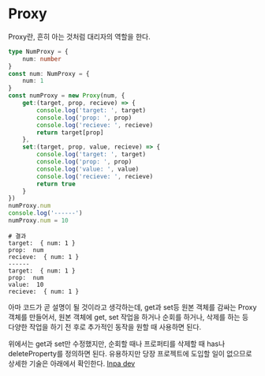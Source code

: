 # Proxy
Proxy란, 흔히 아는 것처럼 대리자의 역할을 한다.

```ts
type NumProxy = {
    num: number
}
const num: NumProxy = {
    num: 1
}
const numProxy = new Proxy(num, {
    get:(target, prop, recieve) => {
        console.log('target: ', target)
        console.log('prop: ', prop)
        console.log('recieve: ', recieve)
        return target[prop]
    },
    set:(target, prop, value, recieve) => {
        console.log('target: ', target)
        console.log('prop: ', prop)
        console.log('value: ', value)
        console.log('recieve: ', recieve)
        return true
    }
})
numProxy.num
console.log('------')
numProxy.num = 10
```

```shell
# 결과
target:  { num: 1 }
prop:  num
recieve:  { num: 1 }
------
target:  { num: 1 }
prop:  num
value:  10
recieve:  { num: 1 }
```

아마 코드가 곧 설명이 될 것이라고 생각하는데, get과 set등 원본 객체를 감싸는 Proxy 객체를 만들어서, 원본 객체에 get, set 작업을 하거나 순회를 하거나, 삭제를 하는 등 다양한 작업을 하기 전 후로 추가적인 동작을 원할 때 사용하면 된다.

위에서는 get과 set만 수정했지만, 순회할 때나 프로퍼티를 삭제할 때 has나 deleteProperty를 정의하면 된다. 유용하지만 당장 프로젝트에 도입할 일이 없으므로 상세한 기술은 아래에서 확인한다.
[Inpa dev](https://inpa.tistory.com/entry/JS-%F0%9F%93%9A-%EC%9E%90%EB%B0%94%EC%8A%A4%ED%81%AC%EB%A6%BD%ED%8A%B8-Proxy-Reflect-%EA%B3%A0%EA%B8%89-%EA%B8%B0%EB%B2%95)